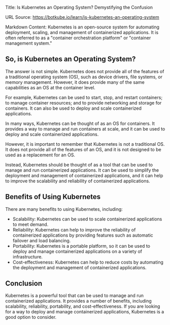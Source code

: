 Title: Is Kubernetes an Operating System? Demystifying the Confusion

URL Source: https://botkube.io/learn/is-kubernetes-an-operating-system

Markdown Content:
Kubernetes is an open-source system for automating deployment, scaling, and management of containerized applications. It is often referred to as a "container orchestration platform" or "container management system."

**So, is Kubernetes an Operating System?**
------------------------------------------

The answer is not simple. Kubernetes does not provide all of the features of a traditional operating system (OS), such as device drivers, file systems, or memory management. However, it does provide many of the same capabilities as an OS at the container level.

For example, Kubernetes can be used to start, stop, and restart containers; to manage container resources; and to provide networking and storage for containers. It can also be used to deploy and scale containerized applications.

In many ways, Kubernetes can be thought of as an OS for containers. It provides a way to manage and run containers at scale, and it can be used to deploy and scale containerized applications.

However, it is important to remember that Kubernetes is not a traditional OS. It does not provide all of the features of an OS, and it is not designed to be used as a replacement for an OS.

Instead, Kubernetes should be thought of as a tool that can be used to manage and run containerized applications. It can be used to simplify the deployment and management of containerized applications, and it can help to improve the scalability and reliability of containerized applications.

**Benefits of Using Kubernetes**
--------------------------------

There are many benefits to using Kubernetes, including:

*   Scalability: Kubernetes can be used to scale containerized applications to meet demand.
*   Reliability: Kubernetes can help to improve the reliability of containerized applications by providing features such as automatic failover and load balancing.
*   Portability: Kubernetes is a portable platform, so it can be used to deploy and manage containerized applications on a variety of infrastructure.
*   Cost-effectiveness: Kubernetes can help to reduce costs by automating the deployment and management of containerized applications.

**Conclusion**
--------------

Kubernetes is a powerful tool that can be used to manage and run containerized applications. It provides a number of benefits, including scalability, reliability, portability, and cost-effectiveness. If you are looking for a way to deploy and manage containerized applications, Kubernetes is a good option to consider.
